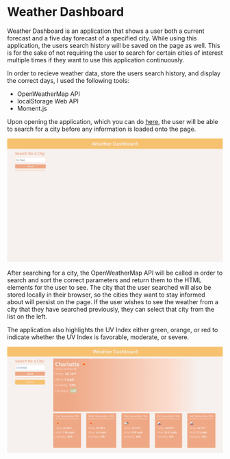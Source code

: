 # Weather Dashboard
Weather Dashboard is an application that shows a user both a current forecast and a five day forecast of a specified city. While using this application, the users search history will be saved on the page as well. This is for the sake of not requiring the user to search for certain cities of interest multiple times if they want to use this application continuously.

In order to recieve weather data, store the users search history, and display the correct days, I used the following tools:
* OpenWeatherMap API
* localStorage Web API
* Moment.js

Upon opening the application, which you can do [here](https://adairconlin.art/weather-dashboard/), the user will be able to search for a city before any information is loaded onto the page.

![website-preview](assets/images/website-preview.PNG)

After searching for a city, the OpenWeatherMap API will be called in order to search and sort the correct parameters and return them to the HTML elements for the user to see. The city that the user searched will also be stored locally in their browser, so the cities they want to stay informed about will persist on the page. If the user wishes to see the weather from a city that they have searched previously, they can select that city from the list on the left.

The application also highlights the UV Index either green, orange, or red to indicate whether the UV Index is favorable, moderate, or severe.

![weather-preview](assets/images/weather-preview.PNG)